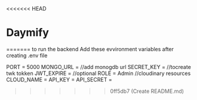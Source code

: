 <<<<<<< HEAD
# Daymify
=======
to run the backend Add these evvironment variables after creating .env file

PORT = 5000
MONGO_URL = //add monogdb url
SECRET_KEY =   //tocreate twk tokken
JWT_EXPIRE =  //optional
ROLE =  Admin
//cloudinary resources
CLOUD_NAME = 
API_KEY = 
API_SECRET = 
>>>>>>> 0ff5db7 (Create README.md)
